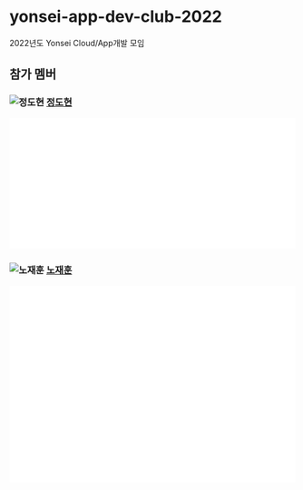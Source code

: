 # yonsei-app-dev-club-2022
2022년도 Yonsei Cloud/App개발 모임

## 참가 멤버

### ![정도현](https://avatars.githubusercontent.com/u/3435720?s=32&v=4) [정도현](https://github.com/serithemage) 
![Metrics](/github-metrics-serithemage.svg)


### ![노재훈](https://avatars.githubusercontent.com/u/59651691?s=32&v=4) [노재훈](https://github.com/nojahoon) 
![Metrics](/github-metrics-nojahoon.svg)
